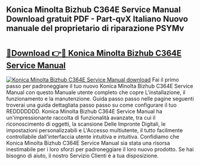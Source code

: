 ## Konica Minolta Bizhub C364E Service Manual Download gratuit PDF - Part-qvX Italiano Nuovo manuale del proprietario di riparazione PSYMv

# <h2><a href="http://dfcx2io.blite.top/?on=Konica+Minolta+Bizhub+C364E+Service+Manual">🔗Download 👉🔴 Konica Minolta Bizhub C364E Service Manual</a></h2>

[![Konica Minolta Bizhub C364E Service Manual download](https://i.imgur.com/lujVjoI.png)](http://dfcx2io.blite.top/?on=Konica+Minolta+Bizhub+C364E+Service+Manual)
Fai il primo passo per padroneggiare il tuo nuovo Konica Minolta Bizhub C364E Service Manual con questo Manuale utente completo che copre L'installazione, il funzionamento e la manutenzione. Guida passo passo nelle pagine seguenti troverai una guida dettagliata passo passo su come configurare il tuo REDDDDDDD. Konica Minolta Bizhub C364E Service Manual ha un'impressionante raccolta di funzionalità avanzate, tra cui il riconoscimento di oggetti, la scansione Delle Impronte Digitali, le impostazioni personalizzabili e L'Accesso multiutente, il tutto facilmente controllabile dall'interfaccia utente intuitiva e intuitiva. Confidiamo che Konica Minolta Bizhub C364E Service Manual sia stata una risorsa inestimabile per i loro sforzi per padroneggiare il loro nuovo prodotto. Se hai bisogno di aiuto, il nostro Servizio Clienti è a tua disposizione.
